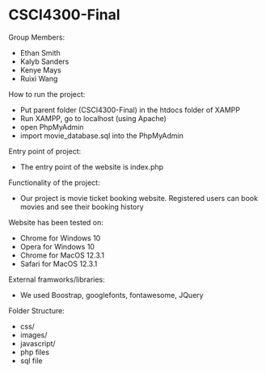 # CSCI4300-Final

Group Members:
- Ethan Smith
- Kalyb Sanders
- Kenye Mays
- Ruixi Wang

How to run the project:
- Put parent folder (CSCI4300-Final) in the htdocs folder of XAMPP
- Run XAMPP, go to localhost (using Apache)
- open PhpMyAdmin
- import movie_database.sql into the PhpMyAdmin

Entry point of project:
- The entry point of the website is index.php

Functionality of the project:
- Our project is movie ticket booking website. Registered users can book movies and see their booking history

Website has been tested on:
- Chrome for Windows 10
- Opera for Windows 10
- Chrome for MacOS 12.3.1
- Safari for MacOS 12.3.1

External framworks/libraries:
- We used Boostrap, googlefonts, fontawesome, JQuery

Folder Structure:
- css/
- images/
- javascript/
- php files
- sql file
